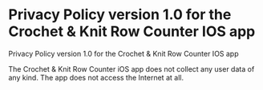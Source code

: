 # Privacy Policy version 1.0 for the Crochet & Knit Row Counter IOS app

Privacy Policy version 1.0 for the Crochet & Knit Row Counter IOS app

The Crochet & Knit Row Counter iOS app does not collect any user data of any kind. The app does not access the Internet at all.
